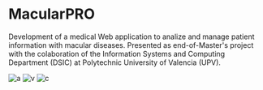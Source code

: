 # MacularPRO
Development of a medical Web application to analize and manage patient information with macular diseases.
Presented as end-of-Master's project with the colaboration of the Information Systems and Computing Department (DSIC) at Polytechnic University of Valencia (UPV).

![a](https://github.com/almarpa/MacularPRO_FrontEnd/assets/38918727/9574900d-c800-4575-b3ef-629b985b2067)
![v](https://github.com/almarpa/MacularPRO_FrontEnd/assets/38918727/d0be5ebb-aaa1-4fb0-a024-3d7923e1f65a)
![c](https://github.com/almarpa/MacularPRO_FrontEnd/assets/38918727/be91749f-9b05-4ddf-8bfd-1f2b38dcb22f)
